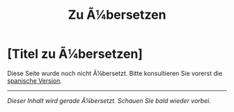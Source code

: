 ﻿---
title: [Zu Ã¼bersetzen]
---

<!-- TODO: translation missing - German version -->

# [Titel zu Ã¼bersetzen]

Diese Seite wurde noch nicht Ã¼bersetzt. Bitte konsultieren Sie vorerst die [spanische Version](/es/mitos-tecnologia).

---

*Dieser Inhalt wird gerade Ã¼bersetzt. Schauen Sie bald wieder vorbei.*
